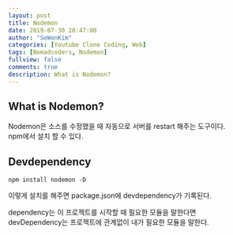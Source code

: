 ```yaml
---
layout: post
title: Nodemon
date: 2019-07-30 20:47:00
author: "SeWonKim"
categories: [Youtube Clone Coding, Web]
tags: [Nomadcoders, Nodemon]
fullview: false
comments: true
description: What is Nodemon?
---
```



## What is Nodemon?
Nodemon은 소스를 수정했을 때 자동으로 서버를 restart 해주는 도구이다.    
npm에서 설치 할 수 있다.

## Devdependency
```console
npm install nodemon -D
```
이렇게 설치를 해주면 package.json에 devdependency가 기록된다.

dependency는 이 프로젝트를 시작할 때 필요한 모듈을 말한다면     
devDependency는 프로젝트에 관계없이 내가 필요한 모듈을 말한다.



